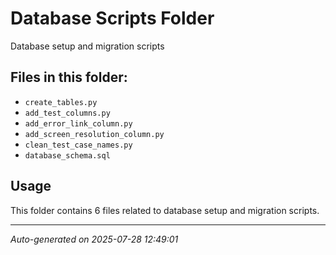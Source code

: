# Database Scripts Folder

Database setup and migration scripts

## Files in this folder:

- `create_tables.py`
- `add_test_columns.py`
- `add_error_link_column.py`
- `add_screen_resolution_column.py`
- `clean_test_case_names.py`
- `database_schema.sql`

## Usage

This folder contains 6 files related to database setup and migration scripts.

---
*Auto-generated on 2025-07-28 12:49:01*
